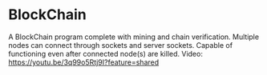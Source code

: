 # BlockChain
A BlockChain program complete with mining and chain verification. Multiple nodes can connect through sockets and server sockets. Capable of functioning even after connected node(s) are killed. Video: https://youtu.be/3q99o5Rtj9I?feature=shared

